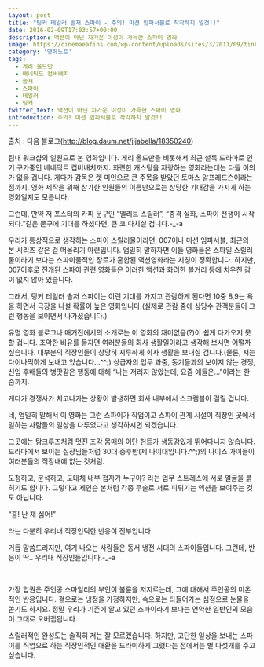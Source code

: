 ```yaml
---
layout: post
title: "팅커 테일러 솔저 스파이 - 주의! 미션 임파서블로 착각하지 말것!!"
date: 2016-02-09T17:03:57+00:00
description: 액션이 아닌 차가운 이성이 가득한 스파이 영화
image: https://cinemaeafins.com/wp-content/uploads/sites/3/2011/09/tinker-tailor-soldier-spy-us-poster.jpg
category: '영화노트'  
tags:
  - 게리 올드만
  - 배네틱드 컴버배치
  - 솔저
  - 스파이
  - 테일러
  - 팅커
twitter_text: 액션이 아닌 차가운 이성이 가득한 스파이 영화
introduction: 주의! 미션 임파서블로 착각하지 말것!!
---
```

 
출처 : 다음 블로그(<http://blog.daum.net/jijabella/18350240>)  

팀내 워크샵의 일원으로 본 영화입니다. 게리 올드만을 비롯해서 최근 셜록 드라마로 인기 구가중인 베네딕트 컵버배치까지. 화련한 캐스팅을 자랑하는 영화라는데는 다들 이의가 없을 겁니다. 게다가 감독은 렛 미인으로 큰 주목을 받았던 토마스 알프레드슨이라는 점까지. 영화 제작을 위해 참가한 인원들의 이름만으로는 상당한 기대감을 가지게 하는 영화일지도 모릅니다.

그런데, 만약 저 포스터의 카피 문구인 &#8220;엘리트 스릴러&#8221;, &#8220;충격 실화, 스파이 전쟁이 시작되다.&#8221;같은 문구에 기대를 하셨다면, 큰 코 다치실 겁니다.-_-a

우리가 통상적으로 생각하는 스파이 스릴러물이라면, 007이나 미션 임파서블, 최근의 본 시리즈 같은 걸 떠올리기 마련입니다. 엄밀히 말하자면 이들 영화들은 스파일 스릴러물이라기 보다는 스파이물적인 장르가 혼합된 액션영화라는 지칭이 정확합니다. 하지만, 007이후로 전개된 스파이 관련 영화들은 이러한 액션과 화려한 볼거리 등에 치우친 감이 없지 않아 있습니다.

그래서, 팅커 테일러 솔저 스파이는 이런 기대를 가지고 관람하게 된다면 10중 8,9는 욕을 하면서 극장을 나설 확률이 높은 영화입니다.(실제로 관람 중에 상당수 관객분들이 그런 행동을 보이면서 나가셨습니다.)

유명 영화 블로그나 매거진에서의 소개로는 이 영화의 재미없음(?)이 쉽게 다가오지 못할 겁니다. 조악한 비유를 들자면 여러분들의 회사 생활일이라고 생각해 보시면 어떨까 싶습니다. 대부분의 직장인들이 상당히 지루하게 회사 생활을 보내실 겁니다.(물론, 저는 다이나믹하게 보내고 있습니다&#8230;^^;) 상급자의 업무 과중, 동기들과의 보이지 않는 경쟁, 신입 후배들의 병맛같은 행동에 대해 &#8220;나는 저러지 않았는데, 요즘 애들은&#8230;&#8221;이라는 한숨까지.

게다가 경쟁사가 치고나가는 상황이 발생하면 회사 내부에서 스크램블이 걸릴 겁니다.

네, 엄밀히 말해서 이 영화는 그런 스파이가 직업이고 스파이 관계 시설이 직장인 곳에서 일하는 사람들의 일상을 다루었다고 생각하시면 되겠습니다.

그곳에는 탐크루즈처럼 멋진 조각 몸매의 이단 헌트가 생동감있게 뛰어다니지 않습니다. 드라마에서 보이는 실장님들처럼 30대 중후반(제 나이대입니다.^^;)의 나이스 가이들이 여러분들의 직장내에 없는 것처럼.

도청하고, 분석하고, 도대체 내부 첩자가 누구야? 라는 업무 스트레스에 서로 얼굴을 붉히기도 합니다. 그렇다고 제인슨 본처럼 각종 무술로 서로 피튀기는 액션을 보여주는 것도 아닙니다.

&#8220;흥! 난 쟤 싫어!&#8221;

라는 다분히 우리내 직장인틱한 반응이 전부입니다.

거듭 말씀드리지만, 여기 나오는 사람들은 동서 냉전 시대의 스파이들입니다. 그런데, 반응이 딱.. 우리내 직장인들입니다.-_-a

&nbsp;

가장 압권은 주인공 스마일리의 부인이 불륜을 저지르는데, 그에 대해서 주인공의 미온적인 반응입니다. 겉으로는 냉정을 가정하지만, 속으로는 타들어가는 심정으로 눈물을 쏟기도 하지요. 정말 우리가 기존에 알고 있던 스파이라기 보다는 연약한 일반인의 모습이 그대로 오버랩됩니다.

스릴러적인 완성도는 솔직히 저는 잘 모르겠습니다. 하지만, 고단한 일상을 보내는 스파이를 직업으로 하는 직장인적인 애환을 드라이하게 그렸다는 점에서는 별 다섯개를 주고 싶습니다.